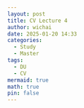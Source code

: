 ```yaml
---
layout: post
title: CV Lecture 4
author: wichai
date: 2025-01-20 14:33
categories:
  - Study
  - Master
tags:
  - DU
  - CV
mermaid: true
math: true
pin: false
---
```


[](https://b23.tv/Cfl3Yft)
